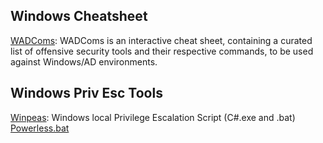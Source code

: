 ## Windows Cheatsheet
[WADComs](https://wadcoms.github.io/): WADComs is an interactive cheat sheet, containing a curated list of offensive security tools and their respective commands, to be used against Windows/AD environments.


## Windows Priv Esc Tools
[Winpeas](https://github.com/carlospolop/PEASS-ng/tree/master/winPEAS): Windows local Privilege Escalation Script (C#.exe and .bat)
[Powerless.bat](https://github.com/gladiatx0r/Powerless)
